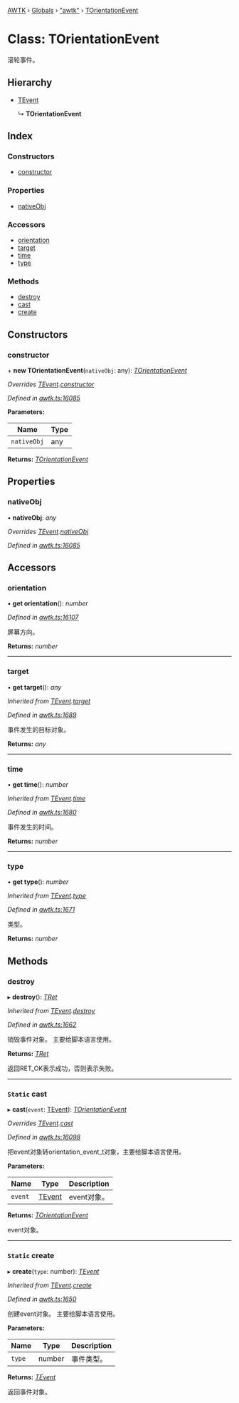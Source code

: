 [AWTK](../README.md) › [Globals](../globals.md) › ["awtk"](../modules/_awtk_.md) › [TOrientationEvent](_awtk_.torientationevent.md)

# Class: TOrientationEvent

滚轮事件。

## Hierarchy

* [TEvent](_awtk_.tevent.md)

  ↳ **TOrientationEvent**

## Index

### Constructors

* [constructor](_awtk_.torientationevent.md#constructor)

### Properties

* [nativeObj](_awtk_.torientationevent.md#nativeobj)

### Accessors

* [orientation](_awtk_.torientationevent.md#orientation)
* [target](_awtk_.torientationevent.md#target)
* [time](_awtk_.torientationevent.md#time)
* [type](_awtk_.torientationevent.md#type)

### Methods

* [destroy](_awtk_.torientationevent.md#destroy)
* [cast](_awtk_.torientationevent.md#static-cast)
* [create](_awtk_.torientationevent.md#static-create)

## Constructors

###  constructor

\+ **new TOrientationEvent**(`nativeObj`: any): *[TOrientationEvent](_awtk_.torientationevent.md)*

*Overrides [TEvent](_awtk_.tevent.md).[constructor](_awtk_.tevent.md#constructor)*

*Defined in [awtk.ts:16085](https://github.com/zlgopen/awtk-binding/blob/346f0a7/tools/code_gen/js/output/awtk.ts#L16085)*

**Parameters:**

Name | Type |
------ | ------ |
`nativeObj` | any |

**Returns:** *[TOrientationEvent](_awtk_.torientationevent.md)*

## Properties

###  nativeObj

• **nativeObj**: *any*

*Overrides [TEvent](_awtk_.tevent.md).[nativeObj](_awtk_.tevent.md#nativeobj)*

*Defined in [awtk.ts:16085](https://github.com/zlgopen/awtk-binding/blob/346f0a7/tools/code_gen/js/output/awtk.ts#L16085)*

## Accessors

###  orientation

• **get orientation**(): *number*

*Defined in [awtk.ts:16107](https://github.com/zlgopen/awtk-binding/blob/346f0a7/tools/code_gen/js/output/awtk.ts#L16107)*

屏幕方向。

**Returns:** *number*

___

###  target

• **get target**(): *any*

*Inherited from [TEvent](_awtk_.tevent.md).[target](_awtk_.tevent.md#target)*

*Defined in [awtk.ts:1689](https://github.com/zlgopen/awtk-binding/blob/346f0a7/tools/code_gen/js/output/awtk.ts#L1689)*

事件发生的目标对象。

**Returns:** *any*

___

###  time

• **get time**(): *number*

*Inherited from [TEvent](_awtk_.tevent.md).[time](_awtk_.tevent.md#time)*

*Defined in [awtk.ts:1680](https://github.com/zlgopen/awtk-binding/blob/346f0a7/tools/code_gen/js/output/awtk.ts#L1680)*

事件发生的时间。

**Returns:** *number*

___

###  type

• **get type**(): *number*

*Inherited from [TEvent](_awtk_.tevent.md).[type](_awtk_.tevent.md#type)*

*Defined in [awtk.ts:1671](https://github.com/zlgopen/awtk-binding/blob/346f0a7/tools/code_gen/js/output/awtk.ts#L1671)*

类型。

**Returns:** *number*

## Methods

###  destroy

▸ **destroy**(): *[TRet](../enums/_awtk_.tret.md)*

*Inherited from [TEvent](_awtk_.tevent.md).[destroy](_awtk_.tevent.md#destroy)*

*Defined in [awtk.ts:1662](https://github.com/zlgopen/awtk-binding/blob/346f0a7/tools/code_gen/js/output/awtk.ts#L1662)*

销毁事件对象。 主要给脚本语言使用。

**Returns:** *[TRet](../enums/_awtk_.tret.md)*

返回RET_OK表示成功，否则表示失败。

___

### `Static` cast

▸ **cast**(`event`: [TEvent](_awtk_.tevent.md)): *[TOrientationEvent](_awtk_.torientationevent.md)*

*Overrides [TEvent](_awtk_.tevent.md).[cast](_awtk_.tevent.md#static-cast)*

*Defined in [awtk.ts:16098](https://github.com/zlgopen/awtk-binding/blob/346f0a7/tools/code_gen/js/output/awtk.ts#L16098)*

把event对象转orientation_event_t对象，主要给脚本语言使用。

**Parameters:**

Name | Type | Description |
------ | ------ | ------ |
`event` | [TEvent](_awtk_.tevent.md) | event对象。  |

**Returns:** *[TOrientationEvent](_awtk_.torientationevent.md)*

event对象。

___

### `Static` create

▸ **create**(`type`: number): *[TEvent](_awtk_.tevent.md)*

*Inherited from [TEvent](_awtk_.tevent.md).[create](_awtk_.tevent.md#static-create)*

*Defined in [awtk.ts:1650](https://github.com/zlgopen/awtk-binding/blob/346f0a7/tools/code_gen/js/output/awtk.ts#L1650)*

创建event对象。 主要给脚本语言使用。

**Parameters:**

Name | Type | Description |
------ | ------ | ------ |
`type` | number | 事件类型。  |

**Returns:** *[TEvent](_awtk_.tevent.md)*

返回事件对象。
